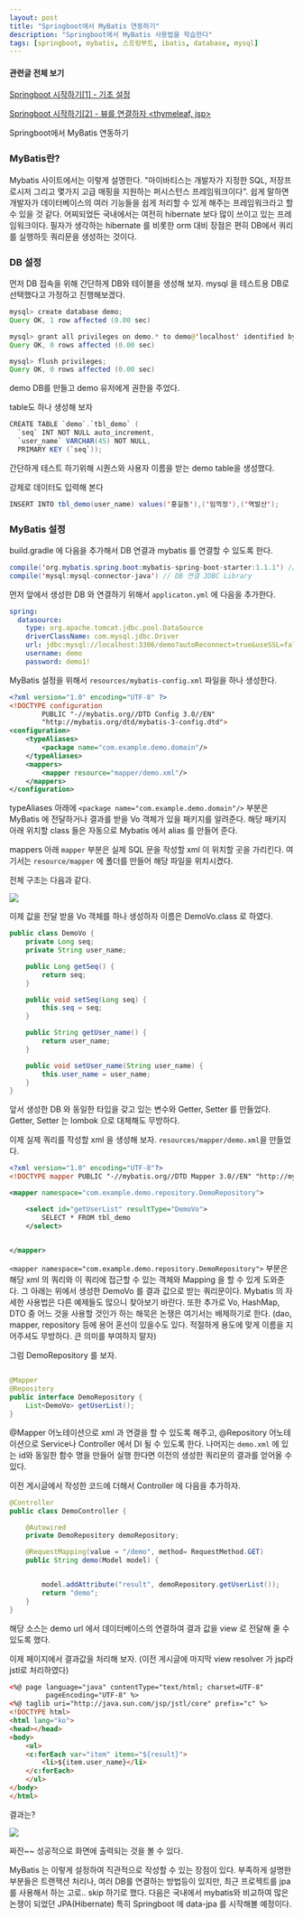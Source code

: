 ```yaml
---
layout: post
title: "Springboot에서 MyBatis 연동하기"
description: "Springboot에서 MyBatis 사용법을 학습한다"
tags: [springboot, mybatis, 스프링부트, ibatis, database, mysql]
---
```

#### 관련글 전체 보기
[Springboot 시작하기[1] - 기초 설정](https://doohwan-yoo.github.io/start-springboot-1/)

[Springboot 시작하기[2] - 뷰를 연결하자 <thymeleaf, jsp>](https://doohwan-yoo.github.io/start-springboot-2/)

Springboot에서 MyBatis 연동하기

### MyBatis란?
Mybatis 사이트에서는 이렇게 설명한다. "마이바티스는 개발자가 지정한 SQL, 저장프로시저 그리고 몇가지 고급 매핑을 지원하는 퍼시스턴스 프레임워크이다". 쉽게 말하면 개발자가 데이터베이스의 여러 기능들을 쉽게 처리할 수 있게 해주는 프레임워크라고 할 수 있을 것 같다. 어찌되었든 국내에서는 여전히 hibernate 보다 많이 쓰이고 있는 프레임워크이다. 필자가 생각하는 hibernate 를 비롯한 orm 대비 장점은 편히 DB에서 쿼리를 실행하듯 쿼리문을 생성하는 것이다.

### DB 설정

먼저 DB 접속을 위해 간단하게 DB와 테이블을 생성해 보자. mysql 을 테스트용 DB로 선택했다고 가정하고 진행해보겠다.

```java
mysql> create database demo;
Query OK, 1 row affected (0.00 sec)

mysql> grant all privileges on demo.* to demo@'localhost' identified by 'demo1!';
Query OK, 0 rows affected (0.00 sec)

mysql> flush privileges;
Query OK, 0 rows affected (0.00 sec)
```

demo DB를 만들고 demo 유저에게 권한을 주었다.

table도 하나 생성해 보자
```java
CREATE TABLE `demo`.`tbl_demo` (
  `seq` INT NOT NULL auto_increment,
  `user_name` VARCHAR(45) NOT NULL,
  PRIMARY KEY (`seq`));


```

간단하게 테스트 하기위해 시퀀스와 사용자 이름을 받는 demo table을 생성했다.

강제로 데이터도 입력해 본다
```java
INSERT INTO tbl_demo(user_name) values('홍길동'),('임꺽정'),('역발산');
```

### MyBatis 설정
build.gradle 에 다음을 추가해서 DB 연결과 mybatis 를 연결할 수 있도록 한다.
```java
compile('org.mybatis.spring.boot:mybatis-spring-boot-starter:1.1.1') // MyBatis 라이브러리
compile('mysql:mysql-connector-java') // DB 연결 JDBC Library
```

먼저 앞에서 생성한 DB 와 연결하기 위해서 `applicaton.yml` 에 다음을 추가한다.

```yml
spring:
  datasource:
    type: org.apache.tomcat.jdbc.pool.DataSource
    driverClassName: com.mysql.jdbc.Driver
    url: jdbc:mysql://localhost:3306/demo?autoReconnect=true&useSSL=false
    username: demo
    password: demo1!
```

MyBatis 설정을 위해서 `resources/mybatis-config.xml` 파일을 하나 생성한다.

```xml
<?xml version="1.0" encoding="UTF-8" ?>
<!DOCTYPE configuration
        PUBLIC "-//mybatis.org//DTD Config 3.0//EN"
        "http://mybatis.org/dtd/mybatis-3-config.dtd">
<configuration>
    <typeAliases>
        <package name="com.example.demo.domain"/>
    </typeAliases>
    <mappers>
        <mapper resource="mapper/demo.xml"/>
    </mappers>
</configuration>
```

typeAliases 아래에 `<package name="com.example.demo.domain"/>` 부분은 MyBatis 에 전달하거나 결과를 받을 Vo 객체가 있을 패키지를 알려준다. 해당 패키지 아래 위치할 class 들은 자동으로 Mybatis 에서 alias 를 만들어 준다.

mappers 아래 `mapper` 부분은 실제 SQL 문을 작성할 xml 이 위치할 곳을 가리킨다. 여기서는 `resource/mapper` 에 폴더를 만들어 해당 파일을 위치시켰다.

전체 구조는 다음과 같다.

<img src="../images/mybatis-1.png">

이제 값을 전달 받을 Vo 객체를 하나 생성하자 이름은 DemoVo.class 로 하였다.

```java
public class DemoVo {
    private Long seq;
    private String user_name;

    public Long getSeq() {
        return seq;
    }

    public void setSeq(Long seq) {
        this.seq = seq;
    }

    public String getUser_name() {
        return user_name;
    }

    public void setUser_name(String user_name) {
        this.user_name = user_name;
    }
}
```
앞서 생성한 DB 와 동일한 타입을 갖고 있는 변수와 Getter, Setter 를 만들었다. Getter, Setter 는 lombok 으로 대체해도 무방하다.

이제 실제 쿼리를 작성할 xml 을 생성해 보자. `resources/mapper/demo.xml`을 만들었다.

```xml
<?xml version="1.0" encoding="UTF-8"?>
<!DOCTYPE mapper PUBLIC "-//mybatis.org//DTD Mapper 3.0//EN" "http://mybatis.org/dtd/mybatis-3-mapper.dtd">

<mapper namespace="com.example.demo.repository.DemoRepository">

    <select id="getUserList" resultType="DemoVo">
        SELECT * FROM tbl_demo
    </select>


</mapper>
```
`<mapper namespace="com.example.demo.repository.DemoRepository">` 부분은 해당 xml 의 쿼리와 이 쿼리에 접근할 수 있는 객체와 Mapping 을 할 수 있게 도와준다. 그 아래는 위에서 생성한 DemoVo 를 결과 값으로 받는 쿼리문이다. Mybatis 의 자세한 사용법은 다른 예제들도 많으니 찾아보기 바란다. 또한 추가로 Vo, HashMap, DTO 중 어느 것을 사용할 것인가 하는 해묵은 논쟁은 여기서는 배제하기로 한다.
(dao, mapper, repository 등에 용어 혼선이 있을수도 있다. 적절하게 용도에 맞게 이름을 지어주셔도 무방하다. 큰 의미를 부여하지 말자)

그럼 DemoRepository 를 보자.
```java

@Mapper
@Repository
public interface DemoRepository {
    List<DemoVo> getUserList();
}
```
@Mapper 어노테이션으로 xml 과 연결을 할 수 있도록 해주고, @Repository 어노테이션으로 Service나 Controller 에서 DI 될 수 있도록 한다.
나머지는 `demo.xml` 에 있는 id와 동일한 함수 명을 만들어 실행 한다면 이전의 생성한 쿼리문의 결과를 얻어올 수 있다.

이전 게시글에서 작성한 코드에 더해서 Controller 에 다음을 추가하자.

```java
@Controller
public class DemoController {

    @Autowired
    private DemoRepository demoRepository;

    @RequestMapping(value = "/demo", method= RequestMethod.GET)
    public String demo(Model model) {


        model.addAttribute("result", demoRepository.getUserList());
        return "demo";
    }
}
```
해당 소스는 demo url 에서 데이터베이스의 연결하여 결과 값을 view 로 전달해 줄 수 있도록 했다.

이제 페이지에서 결과값을 처리해 보자. (이전 게시글에 마지막 view resolver 가 jsp라 jstl로 처리하였다)

```html
<%@ page language="java" contentType="text/html; charset=UTF-8"
         pageEncoding="UTF-8" %>
<%@ taglib uri="http://java.sun.com/jsp/jstl/core" prefix="c" %>
<!DOCTYPE html>
<html lang="ko">
<head></head>
<body>
    <ul>
    <c:forEach var="item" items="${result}">
        <li>${item.user_name}</li>
    </c:forEach>
    </ul>
</body>
</html>
```

결과는?

<img src="../images/mybatis-2.png">

짜잔~~ 성공적으로 화면에 출력되는 것을 볼 수 있다.

MyBatis 는 이렇게 설정하여 직관적으로 작성할 수 있는 장점이 있다.
부족하게 설명한 부분들은 트랜잭션 처리나, 여러 DB를 연결하는 방법등이 있지만, 최근 프로젝트를 jpa 를 사용해서 하는 고로.. skip 하기로 했다.
다음은 국내에서 mybatis와 비교하여 많은 논쟁이 되었던 JPA(Hibernate) 특히 Springboot 에 data-jpa 를 시작해볼 예정이다.

